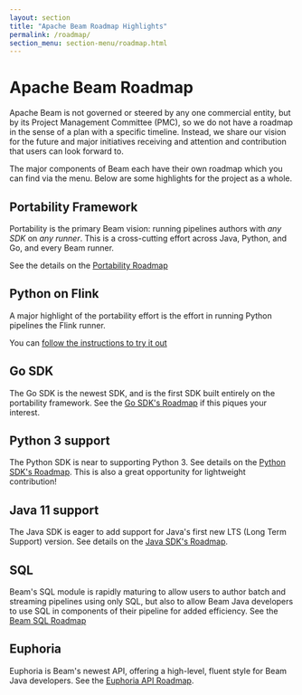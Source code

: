 ```yaml
---
layout: section
title: "Apache Beam Roadmap Highlights"
permalink: /roadmap/
section_menu: section-menu/roadmap.html
---
```

<!--
Licensed under the Apache License, Version 2.0 (the "License");
you may not use this file except in compliance with the License.
You may obtain a copy of the License at

http://www.apache.org/licenses/LICENSE-2.0

Unless required by applicable law or agreed to in writing, software
distributed under the License is distributed on an "AS IS" BASIS,
WITHOUT WARRANTIES OR CONDITIONS OF ANY KIND, either express or implied.
See the License for the specific language governing permissions and
limitations under the License.
-->

# Apache Beam Roadmap

Apache Beam is not governed or steered by any one commercial entity, but by its
Project Management Committee (PMC), so we do not have a roadmap in the sense of
a plan with a specific timeline.
Instead, we share our vision for the future and major initiatives receiving
and attention and contribution that users can look forward to. 

The major components of Beam each have their own roadmap which you can find
via the menu.
Below are some highlights for the project as a whole.

## Portability Framework

Portability is the primary Beam vision: running pipelines authors with _any SDK_
on _any runner_. This is a cross-cutting effort across Java, Python, and Go, 
and every Beam runner.

See the details on the [Portability Roadmap]({{site.baseurl}}/roadmap/portability/)

## Python on Flink

A major highlight of the portability effort is the effort in running Python pipelines
the Flink runner.

You can [follow the instructions to try it out]({{site.baseurl}}/roadmap/portability/#python-on-flink)

## Go SDK

The Go SDK is the newest SDK, and is the first SDK built entirely on the
portability framework. See the [Go SDK's Roadmap]({{site.baseurl}}/roadmap/go-sdk) if this piques your
interest.

## Python 3 support

The Python SDK is near to supporting Python 3. See details on 
the [Python SDK's Roadmap]({{site.baseurl}}/roadmap/python-sdk/#python-3-support).
This is also a great opportunity for lightweight contribution!

## Java 11 support

The Java SDK is eager to add support for Java's first new LTS (Long Term Support)
version. See details on 
the [Java SDK's Roadmap]({{site.baseurl}}/roadmap/java-sdk).

## SQL

Beam's SQL module is rapidly maturing to allow users to author batch and
streaming pipelines using only SQL, but also to allow Beam Java developers
to use SQL in components of their pipeline for added efficiency. See the 
[Beam SQL Roadmap]({{site.baseurl}}/roadmap/sql/)

## Euphoria

Euphoria is Beam's newest API, offering a high-level, fluent style for
Beam Java developers. See the [Euphoria API Roadmap]({{site.baseurl}}/roadmap/euphoria).

